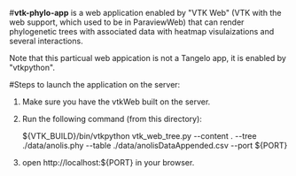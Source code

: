 #**vtk-phylo-app** 
is a web application enabled by "VTK Web" (VTK with the web support, 
which used to be in ParaviewWeb) that can render phylogenetic
trees with associated data with heatmap visulaizations and several interactions.

Note that this particual web appication is not a Tangelo app, it is enabled by "vtkpython".

#Steps to launch the application on the server:

1) Make sure you have the vtkWeb built on the server.


2) Run the following command (from this directory):
     
     ${VTK_BUILD}/bin/vtkpython vtk_web_tree.py  --content .  --tree ./data/anolis.phy --table ./data/anolisDataAppended.csv --port ${PORT}


3) open http://localhost:${PORT} in your browser.

